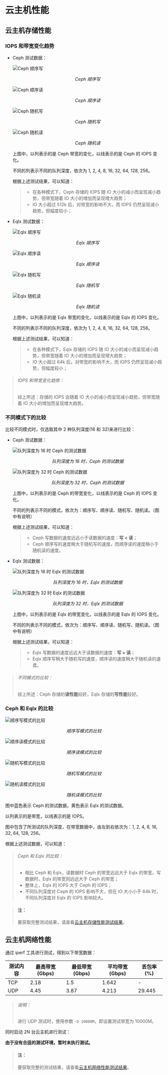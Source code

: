 # 云主机性能

## 云主机存储性能

### IOPS 和带宽变化趋势

* Ceph 测试数据：

  ![Ceph 顺序写](../pictures/ceph-write.png)
  <center><i>Ceph 顺序写</i></center>

  ![Ceph 顺序读](../pictures/ceph-read.png)
  <center><i>Ceph 顺序读</i></center>

  ![Ceph 随机写](../pictures/ceph-randwrite.png)
  <center><i>Ceph 随机写</i></center>

  ![Ceph 随机读](../pictures/ceph-randread.png)
  <center><i>Ceph 随机读</i></center>

  上图中，以列表示的是 Ceph 带宽的变化，以线表示的是 Ceph 的 IOPS 变化。

  不同的列表示不同的队列深度，依次为 1, 2, 4, 8, 16, 32, 64, 128, 256。

  根据上述测试结果，可以知道：

  > * 在各种模式下，Ceph 存储的 IOPS 随 IO 大小的减小而呈现减小趋势，但带宽随着 IO 大小的增加而呈现增大趋势；
  > * IO 大小超过 512k 后，对带宽的影响不大，而 IOPS 仍然呈现减小趋势，但幅度较小；

* Eqlx 测试数据：

  ![Eqlx 顺序写](../pictures/eqlx-write.png)
  <center><i>Eqlx 顺序写</i></center>

  ![Eqlx 顺序读](../pictures/eqlx-read.png)
  <center><i>Eqlx 顺序读</i></center>

  ![Eqlx 随机写](../pictures/eqlx-randwrite.png)
  <center><i>Eqlx 随机写</i></center>

  ![Eqlx 随机读](../pictures/eqlx-randread.png)
  <center><i>Eqlx 随机读</i></center>

  上图中，以列表示的是 Eqlx 带宽的变化，以线表示的是 Eqlx 的 IOPS 变化。

  不同的列表示不同的队列深度，依次为 1, 2, 4, 8, 16, 32, 64, 128, 256。

  根据上述测试结果，可以知道：

  > * 在各种模式下，Eqlx 存储的 IOPS 随 IO 大小的减小而呈现减小趋势，但带宽随着 IO 大小的增加而呈现增大趋势；
  > * IO 大小超过 64k 后，对带宽的影响不大，而 IOPS 仍然呈现减小趋势，但幅度较小；

> ###### IOPS 和带宽变化趋势：
> 综上所述：存储的 IOPS 会随着 IO 大小的减小而呈现减小趋势，但带宽随着 IO 大小的增加而呈现增大趋势。

### 不同模式下的比较

比较不同模式时，仅选取其中 2 种队列深度(16 和 32)来进行比较：

* Ceph 测试数据：

  ![队列深度为 16 时 Ceph 的测试数据](../pictures/ceph-16.png)
  <center><i>队列深度为 16 时，Ceph 的测试数据</i></center>

  ![队列深度为 32 时 Ceph 的测试数据](../pictures/ceph-32.png)
  <center><i>队列深度为 32 时，Ceph 的测试数据</i></center>

  上图中，以列表示的是 Ceph 的带宽变化，以线表示的是 Ceph 的 IOPS 变化。

  不同的列表示不同的模式，依次为：顺序写、顺序读、随机写、随机读。（图中有说明）

  根据上述测试结果，可以知道：

  > * Ceph 写数据的速度远远小于读数据的速度：**写 < 读**；
  > * Ceph 顺序写的速度稍大于随机写的速度，而顺序读的速度稍小于随机读的速度。

* Eqlx 测试数据：

  ![队列深度为 16 时 Eqlx 的测试数据](../pictures/eqlx-16.png)
  <center><i>队列深度为 16 时，Eqlx 的测试数据</i></center>

  ![队列深度为 32 时 Eqlx 的测试数据](../pictures/eqlx-32.png)
  <center><i>队列深度为 32 时，Eqlx 的测试数据</i></center>

  上图中，以列表示的是 Eqlx 的带宽变化，以线表示的是 Eqlx 的 IOPS 变化。

  不同的列表示不同的模式，依次为：顺序写、顺序读、随机写、随机读。（图中有说明）

  根据上述测试结果，可以知道：

  > * Eqlx 写数据的速度远远大于读数据的速度：**写 > 读**；
  > * Eqlx 顺序写稍大于随机写的速度，顺序读的速度稍大于随机读的速度。

> ###### 不同模式的比较：
> 综上所述：Ceph 存储的**读性能**较好，Eqlx 存储的**写性能**较好。

### Ceph 和 Eqlx 的比较

![顺序写模式的比较](../pictures/write-ceph-eqlx.png)
<center><i>顺序写模式的比较</i></center>

![顺序读模式的比较](../pictures/read-ceph-eqlx.png)
<center><i>顺序读模式的比较</i></center>

![随机写模式的比较](../pictures/randwrite-ceph-eqlx.png)
<center><i>随机写模式的比较</i></center>

![随机读模式的比较](../pictures/randread-ceph-eqlx.png)
<center><i>随机读模式的比较</i></center>

图中蓝色表示 Ceph 的测试数据，黄色表示 Eqlx 的测试数据。

以列表示的是带宽，以线表示的是 IOPS。

图中包含了所测试的队列深度，在带宽数据中，由左到右依次为：1, 2, 4, 8, 16, 32, 64, 128, 256。

根据上述测试数据，可以知道：

> ###### Ceph 和 Eqlx 的比较：
> * 相比 Ceph 和 Eqlx，读数据时 Ceph 的带宽远远大于 Eqlx 的带宽，写数据时，Eqlx 的带宽则远远大于 Ceph 的带宽；
> * 整体上，Eqlx 的 IOPS 大于 Ceph 的 IOPS；
> * 不同队列深度对 Ceph 的 IOPS 影响不大，但在 IO 大小小于 64k 时，不同队列深度对 Eqlx 的 IOPS 影响较大。

> #### 注：
> 要获取完整测试结果，请查看[云主机存储性能测试结果](http://192.168.1.4/rally_report/vm/disk_output/)。

## 云主机网络性能

通过 iperf 工具进行测试，得到以下带宽数据：

|测试内容|最高带宽(Gbps)|最低带宽(Gbps)|平均带宽(Gbps)|丢包率(%)|
|--------|--------------|--------------|--------------|------|
|TCP|2.18|1.5|1.642|-|
|UDP|4.45|3.87|4.213|29.445|

> ###### 说明：
> 进行 UDP 测试时，使用参数 `-b 10000M`，即设置测试带宽为 10000M。

同时启动 2N 台云主机进行测试：

**由于没有合适的测试环境，暂时未执行测试。**

> #### 注：
> 要获取完整的测试结果，请查看[云主机网络性能测试结果](http://192.168.1.4/rally_report/vm/network_output/)。
